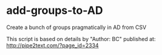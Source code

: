# add-groups-to-AD
Create a bunch of groups pragmatically in AD from CSV

This script is based on details by "Author: BC" published at:  http://pipe2text.com/?page_id=2334
